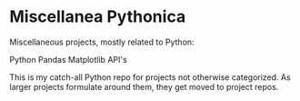 # Miscellanea Pythonica
Miscellaneous projects, mostly related to Python:

Python
Pandas
Matplotlib
API's

This is my catch-all Python repo for projects not otherwise categorized. As larger projects formulate around them, they get moved to project repos. 
